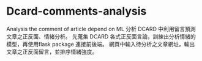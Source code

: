 # Dcard-comments-analysis
Analysis the comment of article depend on ML
分析 DCARD 中利用留言預測文章之正反面、情緒分析。
先蒐集 DCARD 各式正反面言論，訓練出分析情緒的模型，再使用flask package 連接前後端。
網頁中輸入待分析之文章網址，輸出文章之正反面留言，並排序情緒強度。
